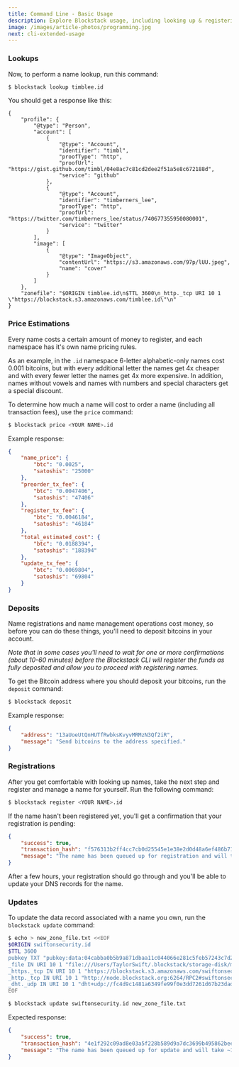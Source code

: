 ```yaml
---
title: Command Line - Basic Usage
description: Explore Blockstack usage, including looking up & registering names.
image: /images/article-photos/programming.jpg
next: cli-extended-usage
---
```


### Lookups

Now, to perform a name lookup, run this command:

```bash
$ blockstack lookup timblee.id
```

You should get a response like this:

```
{
    "profile": {
        "@type": "Person", 
        "account": [
            {
                "@type": "Account", 
                "identifier": "timbl", 
                "proofType": "http", 
                "proofUrl": "https://gist.github.com/timbl/04e8ac7c81cd2dee2f51a5e8c672188d", 
                "service": "github"
            }, 
            {
                "@type": "Account", 
                "identifier": "timberners_lee", 
                "proofType": "http", 
                "proofUrl": "https://twitter.com/timberners_lee/status/740677355950080001", 
                "service": "twitter"
            }
        ], 
        "image": [
            {
                "@type": "ImageObject", 
                "contentUrl": "https://s3.amazonaws.com/97p/lUU.jpeg", 
                "name": "cover"
            }
        ]
    }, 
    "zonefile": "$ORIGIN timblee.id\n$TTL 3600\n_http._tcp URI 10 1 \"https://blockstack.s3.amazonaws.com/timblee.id\"\n"
}
```

### Price Estimations

Every name costs a certain amount of money to register, and each namespace has it's own name pricing rules.

As an example, in the `.id` namespace 6-letter alphabetic-only names cost 0.001 bitcoins, but with every additional letter the names get 4x cheaper and with every fewer letter the names get 4x more expensive. In addition, names without vowels and names with numbers and special characters get a special discount.

To determine how much a name will cost to order a name (including all transaction fees), use the `price` command:

```bash
$ blockstack price <YOUR NAME>.id
```

Example response:

```json
{
    "name_price": {
        "btc": "0.0025", 
        "satoshis": "25000"
    }, 
    "preorder_tx_fee": {
        "btc": "0.0047406", 
        "satoshis": "47406"
    }, 
    "register_tx_fee": {
        "btc": "0.0046184", 
        "satoshis": "46184"
    }, 
    "total_estimated_cost": {
        "btc": "0.0188394", 
        "satoshis": "188394"
    }, 
    "update_tx_fee": {
        "btc": "0.0069804", 
        "satoshis": "69804"
    }
}
```

### Deposits

Name registrations and name management operations cost money, so before you can do these things, you'll need to deposit bitcoins in your account.

*Note that in some cases you'll need to wait for one or more confirmations (about 10-60 minutes) before the Blockstack CLI will register the funds as fully deposited and allow you to proceed with registering names.*

To get the Bitcoin address where you should deposit your bitcoins, run the `deposit` command:

```bash
$ blockstack deposit
```

Example response:

```json
{
    "address": "13aUoeUtQnHUTfRwbksKvyvMRMzN3Qf2iR",
    "message": "Send bitcoins to the address specified."
}
```

### Registrations

After you get comfortable with looking up names, take the next step and register and manage a name for yourself. Run the following command:

```bash
$ blockstack register <YOUR NAME>.id
```

If the name hasn't been registered yet, you'll get a confirmation that your registration is pending:

```json
{
    "success": true,
    "transaction_hash": "f576313b2ff4cc7cb0d25545e1e38e2d0d48a6ef486b7118e5ca0f8e8b98ae45",
    "message": "The name has been queued up for registration and will take a few hours to go through. You can check on the status at any time by running 'blockstack info'."
}
```

After a few hours, your registration should go through and you'll be able to update your DNS records for the name.

### Updates

To update the data record associated with a name you own, run the `blockstack update` command:

```bash
$ echo > new_zone_file.txt <<EOF
$ORIGIN swiftonsecurity.id
$TTL 3600
pubkey TXT "pubkey:data:04cabba0b5b9a871dbaa11c044066e281c5feb57243c7d2a452f06a0d708613a46ced59f9f806e601b3353931d1e4a98d7040127f31016311050bedc0d4f1f62ff"
_file IN URI 10 1 "file:///Users/TaylorSwift/.blockstack/storage-disk/mutable/swiftonsecurity.id"
_https._tcp IN URI 10 1 "https://blockstack.s3.amazonaws.com/swiftonsecurity.id"
_http._tcp IN URI 10 1 "http://node.blockstack.org:6264/RPC2#swiftonsecurity.id"
_dht._udp IN URI 10 1 "dht+udp://fc4d9c1481a6349fe99f0e3dd7261d67b23dadc5"
EOF

$ blockstack update swiftonsecurity.id new_zone_file.txt
```

Expected response:

```json
{
    "success": true,
    "transaction_hash": "4e1f292c09ad8e03a5f228b589d9a7dc3699b495862bee3b40f2432ac497b134",
    "message": "The name has been queued up for update and will take ~1 hour to process. You can check on the status at any time by running 'blockstack info'."
}
```
